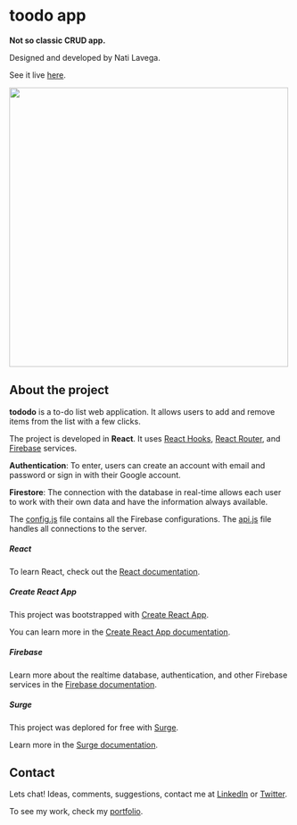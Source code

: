 # toodo app

**Not so classic CRUD app.**

Designed and developed by Nati Lavega.

See it live [here](https://toodo.surge.sh/).

<img height="500" src="https://user-images.githubusercontent.com/35309830/160416674-6915c022-f568-45ae-8712-1515d014e536.png" />

## About the project

**tododo** is a to-do list web application. It allows users to add and remove items from the list with a few clicks.

The project is developed in **React**. It uses [React Hooks](https://reactjs.org/docs/hooks-intro.html), [React Router](https://reactrouter.com/), and [Firebase](https://firebase.google.com/) services.

**Authentication**: To enter, users can create an account with email and password or sign in with their Google account.

**Firestore**: The connection with the database in real-time allows each user to work with their own data and have the information always available.

The [config.js](./src/firebase/config.js) file contains all the Firebase configurations. The [api.js](./src/firebase/api.js) file handles all connections to the server.

##### React

To learn React, check out the [React documentation](https://reactjs.org/).

##### Create React App

This project was bootstrapped with [Create React App](https://github.com/facebook/create-react-app).

You can learn more in the [Create React App documentation](https://facebook.github.io/create-react-app/docs/getting-started).

##### Firebase

Learn more about the realtime database, authentication, and other Firebase services in the [Firebase documentation](https://firebase.google.com/docs).

##### Surge

This project was deplored for free with [Surge](https://surge.sh/).

Learn more in the [Surge documentation](https://surge.sh/help/).


## Contact

Lets chat! Ideas, comments, suggestions, contact me at [LinkedIn](https://www.linkedin.com/in/natilavega/) or [Twitter](https://twitter.com/natilavega).

To see my work, check my [portfolio](https://natilavega.github.io/).
